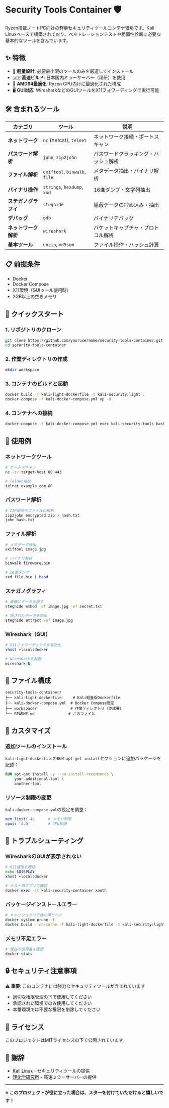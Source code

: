 # Security Tools Container 🛡️

Ryzen搭載ノートPC向けの軽量セキュリティツールコンテナ環境です。Kali Linuxベースで構築されており、ペネトレーションテストや脆弱性診断に必要な基本的なツールを含んでいます。

## ✨ 特徴

- 🚀 **軽量設計**: 必要最小限のツールのみを厳選してインストール
- 🇯🇵 **高速ビルド**: 日本国内ミラーサーバー（理研）を使用
- 🔧 **AMD64最適化**: Ryzen CPU向けに最適化された構成
- 🖥️ **GUI対応**: WiresharkなどのGUIツールをX11フォワーディングで実行可能

## 🛠️ 含まれるツール

| カテゴリ | ツール | 説明 |
|---------|--------|------|
| **ネットワーク** | `nc` (netcat), `telnet` | ネットワーク接続・ポートスキャン |
| **パスワード解析** | `john`, `zip2john` | パスワードクラッキング・ハッシュ解析 |
| **ファイル解析** | `exiftool`, `binwalk`, `file` | メタデータ抽出・バイナリ解析 |
| **バイナリ操作** | `strings`, `hexdump`, `xxd` | 16進ダンプ・文字列抽出 |
| **ステガノグラフィ** | `steghide` | 隠蔽データの埋め込み・抽出 |
| **デバッグ** | `gdb` | バイナリデバッグ |
| **ネットワーク解析** | `wireshark` | パケットキャプチャ・プロトコル解析 |
| **基本ツール** | `unzip`, `md5sum` | ファイル操作・ハッシュ計算 |

## 📋 前提条件

- Docker
- Docker Compose
- X11環境（GUIツール使用時）
- 2GB以上の空きメモリ

## 🚀 クイックスタート

### 1. リポジトリのクローン

```bash
git clone https://github.com/yourusername/security-tools-container.git
cd security-tools-container
```

### 2. 作業ディレクトリの作成

```bash
mkdir workspace
```

### 3. コンテナのビルドと起動

```bash
docker build -f kali-light-dockerfile -t kali-security:light .
docker-compose -f kali-docker-compose.yml up -d
```

### 4. コンテナへの接続

```bash
docker-compose -f kali-docker-compose.yml exec kali-security-tools bash
```

## 🎯 使用例

### ネットワークツール
```bash
# ポートスキャン
nc -zv target-host 80 443

# Telnet接続
telnet example.com 80
```

### パスワード解析
```bash
# ZIP暗号化ファイルの解析
zip2john encrypted.zip > hash.txt
john hash.txt
```

### ファイル解析
```bash
# メタデータ抽出
exiftool image.jpg

# バイナリ解析
binwalk firmware.bin

# 16進ダンプ
xxd file.bin | head
```

### ステガノグラフィ
```bash
# 画像にデータを隠す
steghide embed -cf image.jpg -ef secret.txt

# 隠されたデータを抽出
steghide extract -sf image.jpg
```

### Wireshark（GUI）
```bash
# X11フォワーディングを有効化
xhost +local:docker

# Wiresharkを起動
wireshark &
```

## 📁 ファイル構成

```
security-tools-container/
├── kali-light-dockerfile     # Kali軽量版Dockerfile
├── kali-docker-compose.yml  # Docker Compose設定
├── workspace/               # 作業ディレクトリ（作成要）
└── README.md               # このファイル
```

## 🔧 カスタマイズ

### 追加ツールのインストール
`kali-light-dockerfile`の`RUN apt-get install`セクションに追加パッケージを記述：

```dockerfile
RUN apt-get install -y --no-install-recommends \
    your-additional-tool \
    another-tool
```

### リソース制限の変更
`kali-docker-compose.yml`の設定を調整：

```yaml
mem_limit: 4g      # メモリ制限
cpus: '4.0'        # CPU制限
```

## 🐛 トラブルシューティング

### WiresharkのGUIが表示されない
```bash
# X11権限を確認
echo $DISPLAY
xhost +local:docker

# テスト用アプリで確認
docker exec -it kali-security-container xauth
```

### パッケージインストールエラー
```bash
# キャッシュクリア後に再ビルド
docker system prune -f
docker build --no-cache -f kali-light-dockerfile -t kali-security:light .
```

### メモリ不足エラー
```bash
# 現在の使用量を確認
docker stats
```

## 🔒 セキュリティ注意事項

⚠️ **重要**: このコンテナには強力なセキュリティツールが含まれています

- 適切な権限管理の下で使用してください
- 承認された環境でのみ使用してください
- 本番環境では不要な権限を削除してください

## 📝 ライセンス

このプロジェクトはMITライセンスの下で公開されています。

## 🙏 謝辞

- [Kali Linux](https://www.kali.org/) - セキュリティツールの提供
- [理化学研究所](https://www.riken.go.jp/) - 高速ミラーサーバーの提供

---

**⭐ このプロジェクトが役に立った場合は、スターを付けていただけると嬉しいです！**